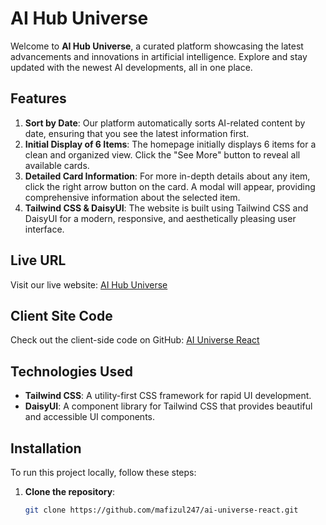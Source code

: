 # AI Hub Universe

Welcome to **AI Hub Universe**, a curated platform showcasing the latest advancements and innovations in artificial intelligence. Explore and stay updated with the newest AI developments, all in one place.

## Features

1. **Sort by Date**: Our platform automatically sorts AI-related content by date, ensuring that you see the latest information first.
2. **Initial Display of 6 Items**: The homepage initially displays 6 items for a clean and organized view. Click the "See More" button to reveal all available cards.
3. **Detailed Card Information**: For more in-depth details about any item, click the right arrow button on the card. A modal will appear, providing comprehensive information about the selected item.
4. **Tailwind CSS & DaisyUI**: The website is built using Tailwind CSS and DaisyUI for a modern, responsive, and aesthetically pleasing user interface.

## Live URL

Visit our live website: [AI Hub Universe](https://ai-hub-universe.netlify.app/)

## Client Site Code

Check out the client-side code on GitHub: [AI Universe React](https://github.com/mafizul247/ai-universe-react.git)

## Technologies Used

- **Tailwind CSS**: A utility-first CSS framework for rapid UI development.
- **DaisyUI**: A component library for Tailwind CSS that provides beautiful and accessible UI components.

## Installation

To run this project locally, follow these steps:

1. **Clone the repository**:
   ```bash
   git clone https://github.com/mafizul247/ai-universe-react.git

